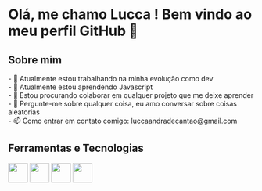 <h1> Olá, me chamo Lucca ! Bem vindo ao meu perfil GitHub 👋</h1>

<h2>Sobre mim</h2>
- 🔭 Atualmente estou trabalhando na minha evolução como dev <br>
- 🌱 Atualmente estou aprendendo Javascript <br>
- 👯 Estou procurando colaborar em qualquer projeto que me deixe aprender <br>
- 💬 Pergunte-me sobre qualquer coisa, eu amo conversar sobre coisas aleatorias <br>
- 📫 Como entrar em contato comigo: luccaandradecantao@gmail.com <br>

<h2>Ferramentas e Tecnologias</h2>

<img src="https://cdn.jsdelivr.net/gh/devicons/devicon@latest/icons/html5/html5-original.svg" width="40" height="40"  /> <img src="https://cdn.jsdelivr.net/gh/devicons/devicon@latest/icons/css3/css3-original.svg" width="40" height="40" /> <img src="https://cdn.jsdelivr.net/gh/devicons/devicon@latest/icons/javascript/javascript-original.svg" width="40" height="40"/> <img src="https://cdn.jsdelivr.net/gh/devicons/devicon@latest/icons/git/git-original.svg" width="40" height="40" />




